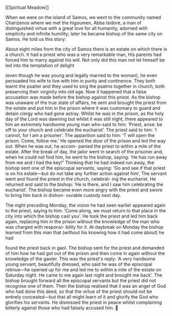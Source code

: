 [[Spiritual Meadow]]
 
When we were on the island of Samos, we went to the community named Charizenos where we met the higoumen, Abba Isidore, a man of distinguished virtue with a great love for all humanity, adorned with simplicity and infinite humility; later he became bishop of the same city on Samos. He told us this story:  
 
About eight miles from the city of Samos there is an estate on which there is a church. It had a priest who was a very remarkable man, His parents had forced him to marry against his will. Not only did this man not let himself be led into the temptation of delight  
 
(even though he was young and legally married to the woman), he even persuaded his wife to live with him in purity and continence. They both learnt the psalter and they used to sing the psalms together in church, both preserving their virginity into old age. Now it happened that a false accusation was made before the bishop against this priest. As the bishop was unaware of the true state of affairs, he sent and brought the priest from the estate and put him in the prison where it was customary to guard and detain clergy who had gone astray. Whilst he was in the prison, as the holy day of the Lord was dawning but whilst it was still night, there appeared to him an extremely handsome young man who-said to him: ‘Priest, arise: be off to your church and celebrate the eucharist’. The priest said to him: ‘I cannot, for I am a prisoner’. The apparition said to him: ‘T will open the prison. Come, follow me.’ He opened the door of the prison and led the way out. When he was out, he accom- panied the priest to within a mile of the estate. After the break of day, the jailor went in search of the prisoner and, when he could not find him, he went to the bishop, saying: ‘He has run away from me and I had the key!” Thinking that he had indeed run away, the bishop sent one of the episcopal servants, saying: 'Go and see if that priest is on his estate—but do not take any further action against him’, The servant went and found the priest in the church, celebrat- ing the eucharist. He returned and said to the bishop: ‘He is there, and I saw him celebrating the eucharist’. The bishop became even more angry with the priest and swore to bring him back in dishon- ourable custody next day.  
 
The night preceding Monday, the vision he had seen earlier appeared again to the priest, saying to him: ‘Come along, we must return to that place in the city into which the bishop cast you’. He took the priest and led him back again, replacing him in the prison without the knowledge of the man who was charged with responsi- bility for it. At daybreak on Monday the bishop learned from this man that (without his knowing how it had come about) he had  
 
found the priest back in gaol. The bishop sent for the priest and demanded of him how he had got out of the prison and then come in again without the knowledge of the gaoler. This was the priest's reply: ‘A very handsome young servant, beautifully dressed, who said he was of the episcopal retinue—he opened up for me and led me to within a mile of the estate on Saturday night. He came to me again last night and brought me back’. The bishop brought forward all the episcopal servants but the priest did not recognise one of them. Then the bishop realised that il was an angel of God who had done this deed, so that the virtue of the priest should not be entirely concealed—but that all might learn of it and glorify the God who glorifies his servants. He dismissed the priest in peace whilst complaining bitterly against those who had falsely accused him.  
